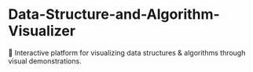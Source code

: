 # Data-Structure-and-Algorithm-Visualizer
🎯 Interactive platform for visualizing data structures &amp; algorithms through visual demonstrations.
